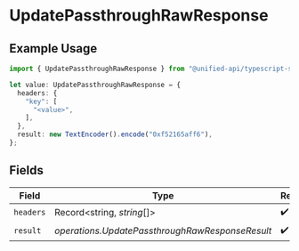 # UpdatePassthroughRawResponse

## Example Usage

```typescript
import { UpdatePassthroughRawResponse } from "@unified-api/typescript-sdk/sdk/models/operations";

let value: UpdatePassthroughRawResponse = {
  headers: {
    "key": [
      "<value>",
    ],
  },
  result: new TextEncoder().encode("0xf52165aff6"),
};
```

## Fields

| Field                                           | Type                                            | Required                                        | Description                                     |
| ----------------------------------------------- | ----------------------------------------------- | ----------------------------------------------- | ----------------------------------------------- |
| `headers`                                       | Record<string, *string*[]>                      | :heavy_check_mark:                              | N/A                                             |
| `result`                                        | *operations.UpdatePassthroughRawResponseResult* | :heavy_check_mark:                              | N/A                                             |